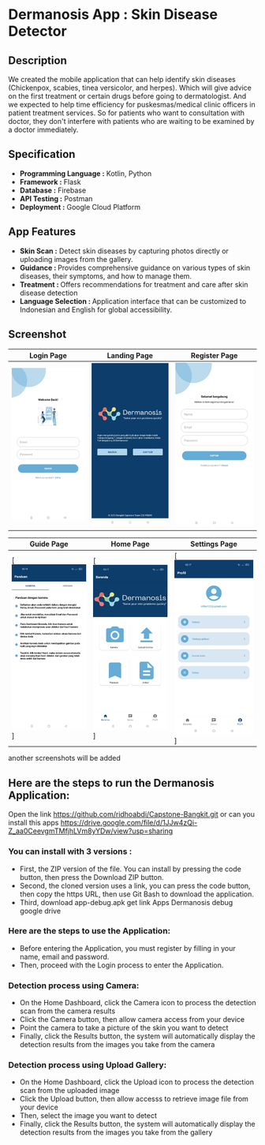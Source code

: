 # Dermanosis App : Skin Disease Detector

## Description
We created the mobile application that can help identify skin diseases (Chickenpox, scabies, tinea versicolor, and herpes). Which will give advice on the first treatment or certain drugs before going to dermatologist. 
And we expected to help time efficiency for puskesmas/medical clinic officers in patient treatment services. So for patients who want to consultation with doctor, they don't interfere with patients who are waiting to be examined by a doctor immediately.

## Specification
- <b>Programming Language :</b> Kotlin, Python
- <b>Framework :</b> Flask
- <b>Database :</b> Firebase
- <b>API Testing :</b> Postman
- <b>Deployment :</b> Google Cloud Platform

## App Features
- <b>Skin Scan :</b> Detect skin diseases by capturing photos directly or uploading images from the gallery.
- <b>Guidance : </b> Provides comprehensive guidance on various types of skin diseases, their symptoms, and how to manage them.
- <b>Treatment : </b> Offers recommendations for treatment and care after skin disease detection
- <b>Language Selection : </b> Application interface that can be customized to Indonesian and English for global accessibility.

## Screenshot

| Login Page | Landing Page | Register Page |
|---------|---------|---------|
| [![Gambar 1](https://github.com/ridhoabdi/portfolio/blob/main/images/readme-each-repository/dermanosis-app/landing-page-login.png)](https://github.com/ridhoabdi/portfolio/blob/main/images/readme-each-repository/dermanosis-app/landing-page-login.png) | [![Gambar 2](https://github.com/ridhoabdi/portfolio/blob/main/images/readme-each-repository/dermanosis-app/landing-page.png)](https://github.com/ridhoabdi/portfolio/blob/main/images/readme-each-repository/dermanosis-app/landing-page.png) | [![Gambar 3](https://github.com/ridhoabdi/portfolio/blob/main/images/readme-each-repository/dermanosis-app/landing-page-register.png)](https://github.com/ridhoabdi/portfolio/blob/main/images/readme-each-repository/dermanosis-app/landing-page-register.png) |

| Guide Page | Home Page | Settings Page |
|---------|---------|---------|
| [![Gambar 4](https://github.com/ridhoabdi/portfolio/blob/main/images/readme-each-repository/dermanosis-app/guide.png)] | [![Gambar 5](https://github.com/ridhoabdi/portfolio/blob/main/images/readme-each-repository/dermanosis-app/home.png)] | [![Gambar 6](https://github.com/ridhoabdi/portfolio/blob/main/images/readme-each-repository/dermanosis-app/settings.png)] |

another screenshots will be added

## Here are the steps to run the Dermanosis Application:
Open the link https://github.com/ridhoabdi/Capstone-Bangkit.git or
can you install this apps https://drive.google.com/file/d/1JJw4zQi-Z_aa0CeevgmTMfjhLVm8yYDw/view?usp=sharing

### You can install with 3 versions :
- First, the ZIP version of the file. You can install by pressing the code button, then press the Download ZIP button.
- Second, the cloned version uses a link, you can press the code button, then copy the https URL, then use Git Bash to download the application.
- Third, download app-debug.apk get link Apps Dermanosis debug google drive

### Here are the steps to use the Application:
- Before entering the Application, you must register by filling in your name, email and password.
- Then, proceed with the Login process to enter the Application.

### Detection process using Camera:
- On the Home Dashboard, click the Camera icon to process the detection scan from the camera results
- Click the Camera button, then allow camera access from your device
- Point the camera to take a picture of the skin you want to detect
- Finally, click the Results button, the system will automatically display the detection results from the images you take from the camera

### Detection process using Upload Gallery:
- On the Home Dashboard, click the Upload icon to process the detection scan from the uploaded image
- Click the Upload button, then allow accesss to retrieve image file from your device
- Then, select the image you want to detect
- Finally, click the Results button, the system will automatically display the detection results from the images you take from the gallery
